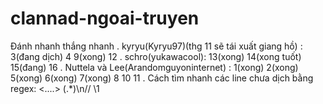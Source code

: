 # clannad-ngoai-truyen
Đánh nhanh thắng nhanh
.
kyryu(Kyryu97)(thg 11 sẽ tái xuất giang hồ) :  3(đang dịch) 4 9(xong) 12
.
schro(yukawacool): 13(xong) 14(xong tuốt) 15(đang) 16
.
Nuttela và Lee(Arandomguyoninternet) : 1(xong) 2(xong) 5(xong) 6(xong) 7(xong) 8 10 11
.
Cách tìm nhanh các line chưa dịch bằng regex: <....> (.*)\n\/\/ \1
